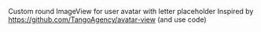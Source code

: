 Custom round ImageView for user avatar with letter placeholder
Inspired by https://github.com/TangoAgency/avatar-view (and use code)